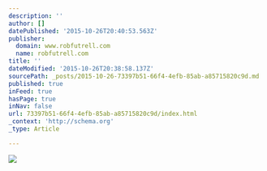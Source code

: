 ```yaml
---
description: ''
author: []
datePublished: '2015-10-26T20:40:53.563Z'
publisher:
  domain: www.robfutrell.com
  name: robfutrell.com
title: ''
dateModified: '2015-10-26T20:38:58.137Z'
sourcePath: _posts/2015-10-26-73397b51-66f4-4efb-85ab-a85715820c9d.md
published: true
inFeed: true
hasPage: true
inNav: false
url: 73397b51-66f4-4efb-85ab-a85715820c9d/index.html
_context: 'http://schema.org'
_type: Article

---
```

![](http://static1.squarespace.com/static/51d2e7d3e4b04fe3f5d1d06d/51d2e7d3e4b04fe3f5d1d074/5536c2b0e4b0bfb588f3aa07/1438648388217/RF3_3570-e.jpg?format=500w)